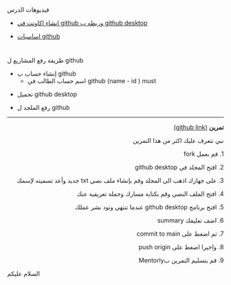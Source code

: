 
# <p dir="rtl">
فيديوهات الدرس</p>



<p dir="rtl">

* [إنشاء اكاونت في github وربطه ب github desktop](https://youtu.be/2YFjctENWZI) 
</p>
<p dir="rtl">


* [اساسيات github](https://youtu.be/0fl2nBAFQm8) 

</p>

# <p dir="rtl">
طريقة رفع المشاريع ل github   </p>



<p dir="rtl">

* إنشاء حساب ب github 
    * اسم حساب الطالب  في github (name - id ) must
  </p>
<p dir="rtl">

* تحميل github desktop 
</p>
<p dir="rtl">

* رفع الملجد ل github 
</p>

---

<p dir="rtl">
<strong>تمرين</strong>  <a href="https://github.com/kuwaitcodes/github-cw-1">(github link)</a></p>


<p dir="rtl">
نبي نتعرف عليك اكثر من هذا التمرين</p>




<p dir="rtl">
1. قم بعمل fork 
</p>
<p dir="rtl">
2. افتح المجلد في github desktop 
</p>
<p dir="rtl">
3. على جهازك اذهب الى المجلد وقم بإنشاء ملف نصي  txt   جديد وأعد تسميته لإسمك
</p>
<p dir="rtl">
4. افتح الملف النصي وقم بكتابة مسارك وجملة تعريفية عنك 
</p>
<p dir="rtl">
5. افتح برنامج github desktop عندما تنتهي وتود نشر عملك 
</p>
<p dir="rtl">
6. اضف تعليقك summary 
</p>
<p dir="rtl">
7. ثم اضغط على commit to main 
</p>
<p dir="rtl">
8. واخيرا اضغط على push origin
</p>
<p dir="rtl">
9. قم بتسليم التمرين بMentorly
</p>السلام عليكم